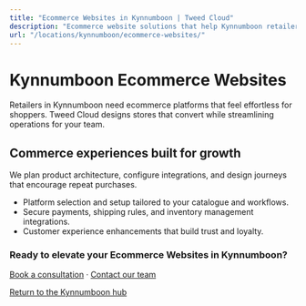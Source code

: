 ```yaml
---
title: "Ecommerce Websites in Kynnumboon | Tweed Cloud"
description: "Ecommerce website solutions that help Kynnumboon retailers sell with confidence."
url: "/locations/kynnumboon/ecommerce-websites/"
---
```


# Kynnumboon Ecommerce Websites

Retailers in Kynnumboon need ecommerce platforms that feel effortless for shoppers. Tweed Cloud designs stores that convert while streamlining operations for your team.

## Commerce experiences built for growth

We plan product architecture, configure integrations, and design journeys that encourage repeat purchases.

- Platform selection and setup tailored to your catalogue and workflows.
- Secure payments, shipping rules, and inventory management integrations.
- Customer experience enhancements that build trust and loyalty.

### Ready to elevate your Ecommerce Websites in Kynnumboon?

[Book a consultation](/consultation/) · [Contact our team](/contact/)

[Return to the Kynnumboon hub](/locations/kynnumboon/)
